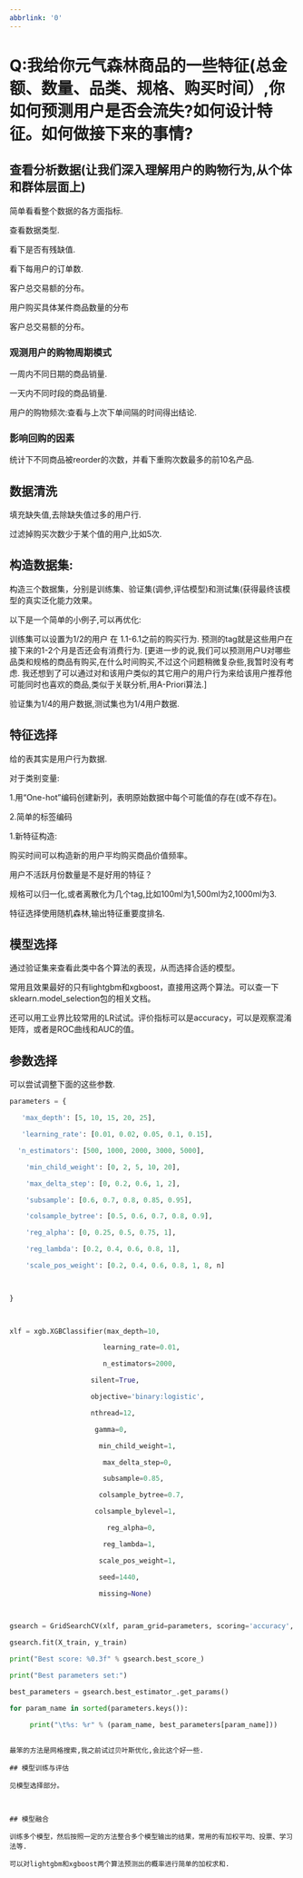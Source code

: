 ```yaml
---
abbrlink: '0'
---
```


# Q:我给你元气森林商品的一些特征(总金额、数量、品类、规格、购买时间）,你如何预测用户是否会流失?如何设计特征。如何做接下来的事情?

## 查看分析数据(让我们深入理解用户的购物行为,从个体和群体层面上)

简单看看整个数据的各方面指标.

查看数据类型.

看下是否有残缺值.

看下每用户的订单数.

客户总交易额的分布。

用户购买具体某件商品数量的分布

客户总交易额的分布。

### 观测用户的购物周期模式

一周内不同日期的商品销量.

一天内不同时段的商品销量.

用户的购物频次:查看与上次下单间隔的时间得出结论.

 

### 影响回购的因素

统计下不同商品被reorder的次数，并看下重购次数最多的前10名产品.

 

## 数据清洗

填充缺失值,去除缺失值过多的用户行.

过滤掉购买次数少于某个值的用户,比如5次.

 

 

## 构造数据集:

构造三个数据集，分别是训练集、验证集(调参,评估模型)和测试集(获得最终该模型的真实泛化能力效果。

 

以下是一个简单的小例子,可以再优化:

训练集可以设置为1/2的用户 在 1.1-6.1之前的购买行为. 预测的tag就是这些用户在接下来的1-2个月是否还会有消费行为.   [更进一步的说,我们可以预测用户U对哪些品类和规格的商品有购买,在什么时间购买,不过这个问题稍微复杂些,我暂时没有考虑.  我还想到了可以通过对和该用户类似的其它用户的用户行为来给该用户推荐他可能同时也喜欢的商品,类似于关联分析,用A-Priori算法.]

验证集为1/4的用户数据,测试集也为1/4用户数据.

 

## 特征选择

给的表其实是用户行为数据.

 

对于类别变量:

1.用“One-hot”编码创建新列，表明原始数据中每个可能值的存在(或不存在)。

2.简单的标签编码

 

1.新特征构造:

购买时间可以构造新的用户平均购买商品价值频率。

用户不活跃月份数量是不是好用的特征？

规格可以归一化,或者离散化为几个tag,比如100ml为1,500ml为2,1000ml为3.

 

 

特征选择使用随机森林,输出特征重要度排名.

 

 

## 模型选择

通过验证集来查看此类中各个算法的表现，从而选择合适的模型。

常用且效果最好的只有lightgbm和xgboost，直接用这两个算法。可以查一下sklearn.model_selection包的相关文档。

还可以用工业界比较常用的LR试试。评价指标可以是accuracy，可以是观察混淆矩阵，或者是ROC曲线和AUC的值。

 

## 参数选择

可以尝试调整下面的这些参数.

```python
parameters = {

   'max_depth': [5, 10, 15, 20, 25],

   'learning_rate': [0.01, 0.02, 0.05, 0.1, 0.15],

  'n_estimators': [500, 1000, 2000, 3000, 5000],

    'min_child_weight': [0, 2, 5, 10, 20],

    'max_delta_step': [0, 0.2, 0.6, 1, 2],

    'subsample': [0.6, 0.7, 0.8, 0.85, 0.95],

    'colsample_bytree': [0.5, 0.6, 0.7, 0.8, 0.9],

    'reg_alpha': [0, 0.25, 0.5, 0.75, 1],

    'reg_lambda': [0.2, 0.4, 0.6, 0.8, 1],

    'scale_pos_weight': [0.2, 0.4, 0.6, 0.8, 1, 8, n]

 

}

 

xlf = xgb.XGBClassifier(max_depth=10,

                       learning_rate=0.01,

                       n_estimators=2000,

                    silent=True,

                    objective='binary:logistic',

                    nthread=12,

                     gamma=0,

                      min_child_weight=1,

                       max_delta_step=0,

                       subsample=0.85,

                      colsample_bytree=0.7,

                     colsample_bylevel=1,

                        reg_alpha=0,

                       reg_lambda=1,

                      scale_pos_weight=1,

                      seed=1440,

                      missing=None)

 

gsearch = GridSearchCV(xlf, param_grid=parameters, scoring='accuracy', cv=3)

gsearch.fit(X_train, y_train)

print("Best score: %0.3f" % gsearch.best_score_)

print("Best parameters set:")

best_parameters = gsearch.best_estimator_.get_params()

for param_name in sorted(parameters.keys()):

     print("\t%s: %r" % (param_name, best_parameters[param_name]))
```



 ```

最笨的方法是网格搜索,我之前试过贝叶斯优化,会比这个好一些.

## 模型训练与评估

见模型选择部分。

 

## 模型融合

训练多个模型，然后按照一定的方法整合多个模型输出的结果，常用的有加权平均、投票、学习法等.

可以对lightgbm和xgboost两个算法预测出的概率进行简单的加权求和.